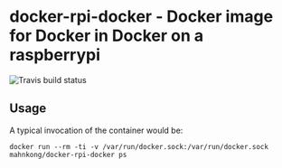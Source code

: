 # docker-rpi-docker - Docker image for Docker in Docker on a raspberrypi
![Travis build status](https://api.travis-ci.org/mahnkong/docker-rpi-docker.svg?branch=master)

## Usage

A typical invocation of the container would be:
```
docker run --rm -ti -v /var/run/docker.sock:/var/run/docker.sock  mahnkong/docker-rpi-docker ps
```
